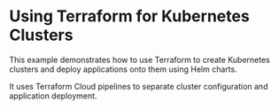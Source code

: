 # Using Terraform for Kubernetes Clusters

This example demonstrates how to use Terraform to create
Kubernetes clusters and deploy applications onto them
using Helm charts.

It uses Terraform Cloud pipelines to separate cluster
configuration and application deployment.